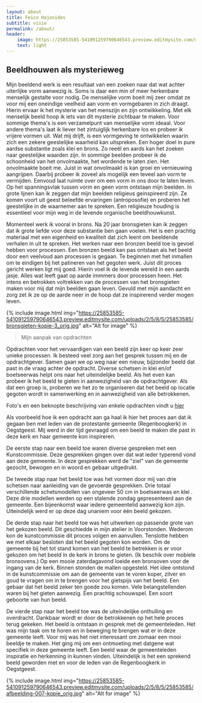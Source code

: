 ```yaml
---
layout: about
title: Feico Hajonides
subtitle: visie
permalink: /about/
header:
    image: https://25853585-541091259790646543.preview.editmysite.com/uploads/2/5/8/5/25853585/visie_orig.jpg
    text: light
---
```


## Beeldhouwen als mysterieweg

Mijn beeldend werk is een resultaat van een zoeken naar dat wat achter uiterlijke vorm aanwezig is. Soms is daar een min of meer herkenbare menselijk gestalte voor nodig. De menselijke vorm boeit mij zeer omdat ze voor mij een oneindige veelheid aan vorm en vormgebaren in zich draagt. Hierin ervaar ik het mysterie van het menszijn en zijn ontwikkeling. Met elk menselijk beeld hoop ik iets van dit mysterie zichtbaar te maken. Voor sommige thema's is een verzamelpunt van menselijke vorm ideaal. Voor andere thema's laat ik liever het zintuiglijk herkenbare los en probeer ik vrijere vormen uit.
Wat mij drijft, is een vormgeving te ontwikkelen waarin zich een zekere geestelijke waarheid kan uitspreken. Een hoger doel in pure aardse substantie zoals klei en brons. Zo reeël en aards kan het zoeken naar geestelijke waarden zijn. In sommige beelden probeer ik de schoonheid van het onvolmaakte, het wordende te laten zien. Het onvolmaakte boeit me. Juist in wat onvolmaakt is kan groei en vernieuwing aangrijpen. Daarbij probeer ik zoveel als mogelijk een teveel aan vorm te vermijden. Eenvoud laat ruimte over om een vorm in ons door te laten leven. Op het spanningsvlak tussen vorm en geen vorm ontstaan mijn beelden.
In grote lijnen kan ik zeggen dat mijn beelden religieus geinspireerd zijn. Ze komen voort uit geest beleefde ervaringen (antroposofie) en proberen het geestelijke in de waarnemer aan te spreken. Een religieuze houding is essentieel voor mijn weg in de levende organische beeldhouwkunst.

Momenteel werk ik vooral in brons. Na 20 jaar bronsgieten kan ik zeggen dat ik grote liefde voor deze substantie ben gaan voelen. Het is een prachtig materiaal met een eigenheid en kwaliteit dat zich leent om beeldende verhalen in uit te spreken. Het werken naar een bronzen beeld toe is gevoel hebben voor processen. Een bronzen beeld kan pas ontstaan als het beeld door een veelvoud aan processen is gegaan. Te beginnen met het inmallen om te eindigen bij het patineren van het gegoten werk. Juist dit proces gericht werken ligt mij goed. Hierin voel ik de levende wereld in een aards jasje. Alles wat leeft gaat op aarde immmers door processen heen. Het intens en betrokken voltrekken van de processen van het bronsgieten maken voor mij dat mijn beelden gaan leven. Gevuld met mijn aandacht en zorg zet ik ze op de aarde neer in de hoop dat ze inspirerend verder mogen leven.


{% include image.html img="https://25853585-541091259790646543.preview.editmysite.com/uploads/2/5/8/5/25853585/bronsgieten-kopie-3_orig.jpg" alt="Alt for image" %}

> Mijn aanpak van opdrachten

Opdrachten voor het vervaardigen van een beeld zijn keer op keer zeer unieke processen. Ik besteed veel zorg aan het gesprek tussen mij en de opdrachtgever. Samen gaan we op weg naar een nieuw, bijzonder beeld dat past in de vraag achter de opdracht. Diverse schetsen in klei en/of boetseerwas helpt ons naar het uiteindelijke beeld. Als het even kan probeer ik het beeld te gieten in aanwezigheid van de opdrachtgever. Als dat een groep is, proberen we het zo te organiseren dat het beeld op locatie gegoten wordt in samenwerking en in aanwezigheid van alle betrokkenen.

Foto's en een beknopte beschrijving van enkele opdrachten vindt u [hier](_posts/2019-11-7-Welkom.md)  

Als voorbeeld hoe ik een opdracht aan ga haal ik hier het proces aan dat ik gegaan ben met leden van de protestante gemeente (Regenboogkerk) in Oegstgeest. Mij werd in der tijd gevraagd om een beeld te maken die past in deze kerk en haar gemeente kon inspireren.

De eerste stap naar een beeld toe waren diverse gespreken met een Kunstcommissie. Deze gesprekken gingen over dat wat ieder typerend vond aan deze gemeente. In deze gesprekken werd de "ziel" van de gemeente gezocht, bewogen en in woord en gebaar uitgedrukt.

De tweede stap naar het beeld toe was het vormen door mij van drie schetsen naar aanleiding van de gevoerde gesprekken. Drie totaal verschillende schetsmodellen van ongeveer 50 cm in boetseerwas en klei . Deze drie modellen werden op een stalende zondag gepresenteerd aan de gemeente. Een bijeenkomst waar iedere gemeentelid aanwezig kon zijn. Uiteindelijk werd er op deze dag unaniem voor één beeld gekozen.

De derde stap naar het beeld toe was het uitwerken op passende grote van het gekozen beeld. Dit geschiedde in mijn atelier in Voorstonden. Wederom kon de kunstcommissie dit proces volgen en aanvullen. Tenslotte hebben we met elkaar besloten dat het beeld gegoten kon worden. Om de gemeente bij het tot stand komen van het beeld te betrekken is er voor
gekozen om het beeld ín de kerk in brons te gieten. (Ik beschik over mobiele bronsovens.) Op een mooie zaterdagavond loeide een bronsoven voor de ingang van de kerk. Binnen stonden de mallen opgesteld. Het idee ontstond in de kunstcommissie om aan de gemeente van te voren koper, zilver en goud te vragen om in te brengen voor het gietspijs van het beeld. Een gebaar dat het beeld zeker ten goede zou komen. Vele belangstellenden waren bij het gieten aanwezig. Een prachtig schouwspel. Een soort geboorte van hun beeld.

De vierde stap naar het beeld toe was de uiteindelijke onthulling en overdracht. Dankbaar wordt er door de betrokkenen op het hele proces terug gekeken. Het beeld is ontstaan in gesprek met de gemeenteleden. Het was mijn taak om te horen en in beweging te brengen wat er in deze gemeente leeft. Voor mij was het niet interessant om zomaar een mooi beeldje te maken. Het ging mij om een ontmoeting met datgene wat specifiek in deze gemeente leeft. Een beeld waar de gemeenteleden inspiratie en herkenning in kunnen vinden. Uiteindelijk is het een sprekend beeld geworden met en voor de leden van de Regenboogkerk in Oegstgeest.

{% include image.html img="https://25853585-541091259790646543.preview.editmysite.com/uploads/2/5/8/5/25853585/afbeelding-007-kopie_orig.jpg" alt="Alt for image" %}
